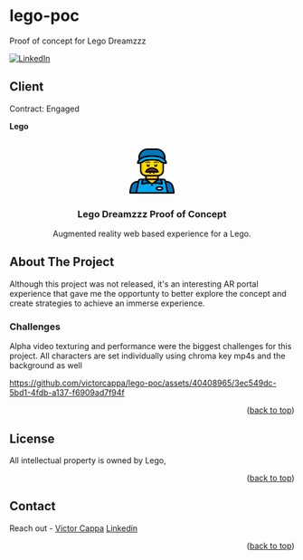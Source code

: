 # lego-poc
Proof of concept for Lego Dreamzzz 

<div id="top"></div>

[![LinkedIn][linkedin-shield]][linkedin-url]

<h2>Client</h2>
<p>Contract: Engaged</p>
<p><b>Lego</b></p>


<!-- PROJECT LOGO -->
 

<br />
<div align="center">
  <a href="https://github.com/victorcappa/lego-poc">
    <img src="logo.png" alt="Logo" width="80" height="80">
  </a>

<h3 align="center">Lego Dreamzzz Proof of Concept</h3>

  <p align="center">
Augmented reality web based experience for a Lego.
  </p>
 
</div>



<!-- ABOUT THE PROJECT -->
## About The Project

 
<p align="left">
 <p> Although this project was not released, it's an interesting AR portal experience that gave me the opportunty to better explore the concept and create strategies to achieve an immerse experience.</p>
 
  <h3>Challenges</h3
   <p>
Alpha video texturing and performance were the biggest challenges for this project. All characters are set individually using chroma key mp4s and the background as well
   </p>

https://github.com/victorcappa/lego-poc/assets/40408965/3ec549dc-5bd1-4fdb-a137-f6909ad7f94f


</p>


<p align="right">(<a href="#top">back to top</a>)</p>


<!-- LICENSE -->
## License

All intellectual property is owned by Lego,

<p align="right">(<a href="#top">back to top</a>)</p>


<!-- CONTACT -->
## Contact

Reach out - <a href = "mailto: victorcappa@imaginar.dev">Victor Cappa</a>
<a href="https://www.linkedin.com/in/victor-cappa-50839788/">Linkedin</a>

<p align="right">(<a href="#top">back to top</a>)</p>

[linkedin-shield]: https://img.shields.io/badge/-LinkedIn-black.svg?style=for-the-badge&logo=linkedin&colorB=555
[linkedin-url]: https://www.linkedin.com/in/victor-cappa-50839788/
